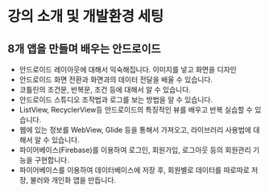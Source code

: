 # 강의 소개 및 개발환경 세팅

## 8개 앱을 만들며 배우는 안드로이드

- 안드로이드 레이아웃에 대해서 익숙해집니다. 이미지를 넣고 화면을 디자인
- 안드로이드 화면 전환과 화면과의 데이터 전달을 배울 수 있습니다.
- 코틀린의 조건문, 반복문, 조건 등에 대해서 알 수 있습니다.
- 안드로이드 스튜디오 조작법과 로그를 보는 방법을 알 수 있습니다.
- ListView, RecyclerView등 안드로이드의 특징적인 뷰를 배우고 반복 실습할 수 있습니다.
- 웹에 있는 정보를 WebView, Glide 등을 통해서 가져오고, 라이브러리 사용법에 대해서 알 수 있습니다.
- 파이어베이스(Firebase)를 이용하여 로그인, 회원가입, 로그아웃 등의 회원관리 기능을 구현합니다.
- 파이어베이스를 이용하여 데이터베이스에 저장 후, 회원별로 데이터를 따로따로 저장, 불러와 개인화 앱을 만듭니다.

